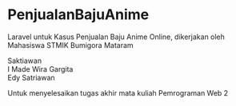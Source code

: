 PenjualanBajuAnime
==================

Laravel untuk Kasus Penjualan Baju Anime Online, dikerjakan oleh Mahasiswa STMIK Bumigora Mataram

Saktiawan<br/>
I Made Wira Gargita<br/>
Edy Satriawan<br/>

Untuk menyelesaikan tugas akhir mata kuliah Pemrograman Web 2


